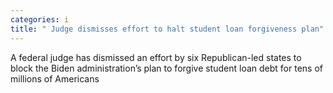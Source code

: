 ```yaml
---
categories: i
title: " Judge dismisses effort to halt student loan forgiveness plan"
---
```

A federal judge has dismissed an effort by six Republican-led states to block the Biden administration&rsquo;s plan to forgive student loan debt for tens of millions of Americans